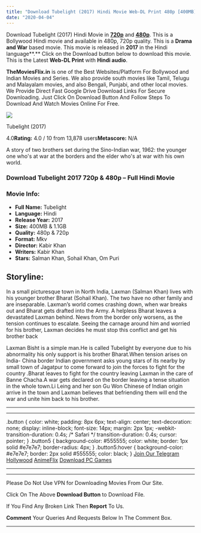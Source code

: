 ```yaml
---
title: "Download Tubelight (2017) Hindi Movie Web-DL Print 480p [400MB] || 720p [1.2GB]"
date: "2020-04-04"
---
```


Download Tubelight (2017) Hindi Movie in [**720p**](https://1moviesflix.com/720p-movies/) and **[480p](https://1moviesflix.com/480p-movies/)**. This is a Bollywood Hindi movie and available in 480p, 720p quality. This is a **Drama and War** based movie. This movie is released in **2017** in the Hindi language**.** Click on the Download button below to download this movie. This is the Latest **Web-DL Print** with **Hindi audio**.

**TheMoviesFlix.in** is one of the Best Websites/Platform For Bollywood and Indian Movies and Series. We also provide south movies like Tamil, Telugu and Malayalam movies, and also Bengali, Punjabi, and other local movies. We Provide Direct Fast Google Drive Download Links For Secure Downloading. Just Click On Download Button And Follow Steps To Download And Watch Movies Online For Free.

[![](https://m.media-amazon.com/images/M/MV5BMjExNjc1NDE3M15BMl5BanBnXkFtZTgwNDA2NzM0MjI@._V1_SX300.jpg)](https://www.imdb.com/title/tt5882970/ "Tubelight")

Tubelight (2017)

4.0**Rating:** 4.0 / 10 from 13,878 users**Metascore:** N/A

A story of two brothers set during the Sino-Indian war, 1962: the younger one who's at war at the borders and the elder who's at war with his own world.

### Download Tubelight 2017 720p & 480p – Full Hindi Movie

### Movie Info:

- **Full Name:** Tubelight
- **Language:** Hindi
- **Release Year:** 2017
- **Size:** 400MB & 1.1GB
- **Quality:** 480p & 720p
- **Format:** Mkv
- **Director:** Kabir Khan
- **Writers:** Kabir Khan
- **Stars:** Salman Khan, Sohail Khan, Om Puri

## Storyline:

In a small picturesque town in North India, Laxman (Salman Khan) lives with his younger brother Bharat (Sohail Khan). The two have no other family and are inseparable. Laxman’s world comes crashing down, when war breaks out and Bharat gets drafted into the Army. A helpless Bharat leaves a devastated Laxman behind. News from the border only worsens, as the tension continues to escalate. Seeing the carnage around him and worried for his brother, Laxman decides he must stop this conflict and get his brother back

Laxman Bisht is a simple man.He is called Tubelight by everyone due to his abnormality his only support is his brother Bharat.When tension arises on India- China border Indian government asks young stars of its nearby by small town of Jagatpur to come forward to join the forces to fight for the country .Bharat leaves to fight for the country leaving Laxman in the care of Banne Chacha.A war gets declared on the border leaving a tense situation in the whole town.Li Leing and her son Gu Won Chinese of Indian origin arrive in the town and Laxman believes that befriending them will end the war and unite him back to his brother.

* * *

* * *

.button { color: white; padding: 8px 6px; text-align: center; text-decoration: none; display: inline-block; font-size: 14px; margin: 2px 1px; -webkit-transition-duration: 0.4s; /\* Safari \*/ transition-duration: 0.4s; cursor: pointer; } .button5 { background-color: #555555; color: white; border: 1px solid #e7e7e7; border-radius: 4px; } .button5:hover { background-color: #e7e7e7; border: 2px solid #555555; color: black; } [Join Our Telegram](http://gdrivepro.xyz/join.php) [Hollywood](https://moviesverse.com/) [AnimeFlix](https://animeflix.in/) [Download PC Games](https://gamesflix.net/)  

* * *

* * *

  

Please Do Not Use VPN for Downloading Movies From Our Site.

Click On The Above **Download Button** to Download File.

If You Find Any Broken Link Then **Report** To Us.

**Comment** Your Queries And Requests Below In The Comment Box.

* * *
